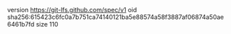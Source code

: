 version https://git-lfs.github.com/spec/v1
oid sha256:615423c6fc0a7b751ca74140121ba5e88574a58f3887af06874a50ae6461b7fd
size 110
